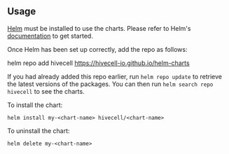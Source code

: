## Usage

[Helm](https://helm.sh) must be installed to use the charts.  Please refer to
Helm's [documentation](https://helm.sh/docs) to get started.

Once Helm has been set up correctly, add the repo as follows:

helm repo add hivecell https://hivecell-io.github.io/helm-charts

If you had already added this repo earlier, run `helm repo update` to retrieve
the latest versions of the packages.  You can then run `helm search repo
hivecell` to see the charts.

To install the <chart-name> chart:

    helm install my-<chart-name> hivecell/<chart-name>

To uninstall the chart:

    helm delete my-<chart-name>